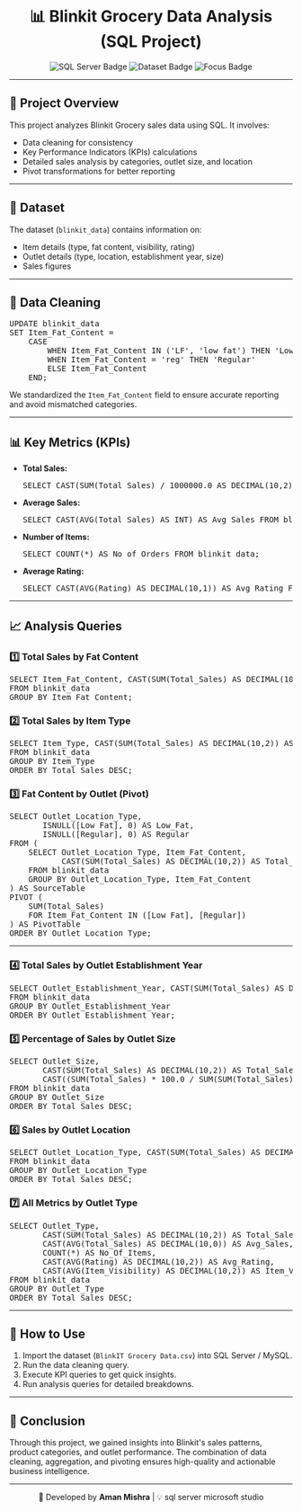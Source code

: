 <h1 align="center">📊 Blinkit Grocery Data Analysis (SQL Project)</h1>

<p align="center">
  <img src="https://img.shields.io/badge/Tool-SQL%20Server-blue" alt="SQL Server Badge">
  <img src="https://img.shields.io/badge/Database%20Size-Sample%20Dataset-green" alt="Dataset Badge">
  <img src="https://img.shields.io/badge/Focus-Data%20Cleaning%20%26%20KPI%20Analysis-orange" alt="Focus Badge">
</p>

<hr>

<h2>📌 Project Overview</h2>
<p>
This project analyzes Blinkit Grocery sales data using SQL. It involves:
</p>
<ul>
  <li>Data cleaning for consistency</li>
  <li>Key Performance Indicators (KPIs) calculations</li>
  <li>Detailed sales analysis by categories, outlet size, and location</li>
  <li>Pivot transformations for better reporting</li>
</ul>

---

<h2>📂 Dataset</h2>
<p>
The dataset (<code>blinkit_data</code>) contains information on:
</p>
<ul>
  <li>Item details (type, fat content, visibility, rating)</li>
  <li>Outlet details (type, location, establishment year, size)</li>
  <li>Sales figures</li>
</ul>

---

<h2>🧹 Data Cleaning</h2>
<pre>
UPDATE blinkit_data
SET Item_Fat_Content = 
    CASE 
        WHEN Item_Fat_Content IN ('LF', 'low fat') THEN 'Low Fat'
        WHEN Item_Fat_Content = 'reg' THEN 'Regular'
        ELSE Item_Fat_Content
    END;
</pre>
<p>
We standardized the <code>Item_Fat_Content</code> field to ensure accurate reporting and avoid mismatched categories.
</p>

---

<h2>📊 Key Metrics (KPIs)</h2>

<ul>
  <li><b>Total Sales:</b> <pre>SELECT CAST(SUM(Total_Sales) / 1000000.0 AS DECIMAL(10,2)) AS Total_Sales_Million FROM blinkit_data;</pre></li>
  <li><b>Average Sales:</b> <pre>SELECT CAST(AVG(Total_Sales) AS INT) AS Avg_Sales FROM blinkit_data;</pre></li>
  <li><b>Number of Items:</b> <pre>SELECT COUNT(*) AS No_of_Orders FROM blinkit_data;</pre></li>
  <li><b>Average Rating:</b> <pre>SELECT CAST(AVG(Rating) AS DECIMAL(10,1)) AS Avg_Rating FROM blinkit_data;</pre></li>
</ul>

---

<h2>📈 Analysis Queries</h2>

<h3>1️⃣ Total Sales by Fat Content</h3>
<pre>
SELECT Item_Fat_Content, CAST(SUM(Total_Sales) AS DECIMAL(10,2)) AS Total_Sales
FROM blinkit_data
GROUP BY Item_Fat_Content;
</pre>

<h3>2️⃣ Total Sales by Item Type</h3>
<pre>
SELECT Item_Type, CAST(SUM(Total_Sales) AS DECIMAL(10,2)) AS Total_Sales
FROM blinkit_data
GROUP BY Item_Type
ORDER BY Total_Sales DESC;
</pre>

<h3>3️⃣ Fat Content by Outlet (Pivot)</h3>
<pre>
SELECT Outlet_Location_Type, 
       ISNULL([Low Fat], 0) AS Low_Fat, 
       ISNULL([Regular], 0) AS Regular
FROM (
    SELECT Outlet_Location_Type, Item_Fat_Content, 
           CAST(SUM(Total_Sales) AS DECIMAL(10,2)) AS Total_Sales
    FROM blinkit_data
    GROUP BY Outlet_Location_Type, Item_Fat_Content
) AS SourceTable
PIVOT (
    SUM(Total_Sales) 
    FOR Item_Fat_Content IN ([Low Fat], [Regular])
) AS PivotTable
ORDER BY Outlet_Location_Type;
</pre>

---

<h3>4️⃣ Total Sales by Outlet Establishment Year</h3>
<pre>
SELECT Outlet_Establishment_Year, CAST(SUM(Total_Sales) AS DECIMAL(10,2)) AS Total_Sales
FROM blinkit_data
GROUP BY Outlet_Establishment_Year
ORDER BY Outlet_Establishment_Year;
</pre>

<h3>5️⃣ Percentage of Sales by Outlet Size</h3>
<pre>
SELECT Outlet_Size, 
       CAST(SUM(Total_Sales) AS DECIMAL(10,2)) AS Total_Sales,
       CAST((SUM(Total_Sales) * 100.0 / SUM(SUM(Total_Sales)) OVER()) AS DECIMAL(10,2)) AS Sales_Percentage
FROM blinkit_data
GROUP BY Outlet_Size
ORDER BY Total_Sales DESC;
</pre>

<h3>6️⃣ Sales by Outlet Location</h3>
<pre>
SELECT Outlet_Location_Type, CAST(SUM(Total_Sales) AS DECIMAL(10,2)) AS Total_Sales
FROM blinkit_data
GROUP BY Outlet_Location_Type
ORDER BY Total_Sales DESC;
</pre>

<h3>7️⃣ All Metrics by Outlet Type</h3>
<pre>
SELECT Outlet_Type, 
       CAST(SUM(Total_Sales) AS DECIMAL(10,2)) AS Total_Sales,
       CAST(AVG(Total_Sales) AS DECIMAL(10,0)) AS Avg_Sales,
       COUNT(*) AS No_Of_Items,
       CAST(AVG(Rating) AS DECIMAL(10,2)) AS Avg_Rating,
       CAST(AVG(Item_Visibility) AS DECIMAL(10,2)) AS Item_Visibility
FROM blinkit_data
GROUP BY Outlet_Type
ORDER BY Total_Sales DESC;
</pre>

---

<h2>📎 How to Use</h2>
<ol>
  <li>Import the dataset (<code>BlinkIT Grocery Data.csv</code>) into SQL Server / MySQL.</li>
  <li>Run the data cleaning query.</li>
  <li>Execute KPI queries to get quick insights.</li>
  <li>Run analysis queries for detailed breakdowns.</li>
</ol>

---

<h2>📌 Conclusion</h2>
<p>
Through this project, we gained insights into Blinkit's sales patterns, product categories, and outlet performance. The combination of data cleaning, aggregation, and pivoting ensures high-quality and actionable business intelligence.
</p>

<hr>
<p align="center">🚀 Developed by <b>Aman Mishra</b> | 💡 sql server microsoft studio</p>
